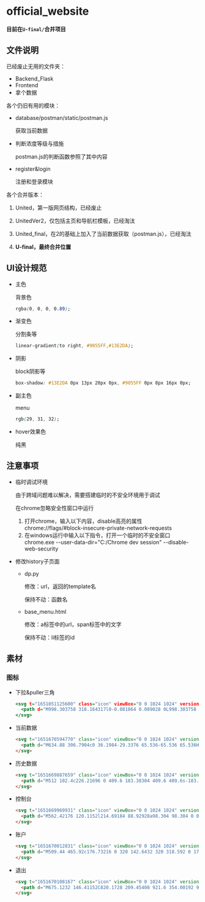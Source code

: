 # official_website

**目前在`U-final/`合并项目**



## 文件说明

已经废止无用的文件夹：

- Backend_Flask
- Frontend
- 拿个数据

各个仍旧有用的模块：

- database/postman/static/postman.js

  获取当前数据

- 判断浓度等级与措施

  postman.js的判断函数参照了其中内容

- register&login

  注册和登录模块

各个合并版本：

1. United，第一版网页结构，已经废止

2. UnitedVer2，仅包括主页和导航栏模板，已经淘汰

3. United_final，在2的基础上加入了当前数据获取（postman.js），已经淘汰

4. **U-final，最终合并位置**



## UI设计规范

- 主色

  背景色

  ```css
  rgba(0, 0, 0, 0.89);
  ```

- 渐变色

  分割条等

  ```css
  linear-gradient(to right, #9055FF,#13E2DA);
  ```

- 阴影

  block阴影等

  ```css
  box-shadow: #13E2DA 0px 13px 20px 0px, #9055FF 0px 8px 16px 0px;
  ```

- 副主色

  menu

  ```css
  rgb(29, 31, 32);
  ```

- hover效果色

  纯黑



## 注意事项

- 临时调试环境

   由于跨域问题难以解决，需要搭建临时的不安全环境用于调试

   在chrome忽略安全性窗口中运行

   1. 打开chrome，输入以下内容，disable高亮的属性
        chrome://flags/#block-insecure-private-network-requests
   2. 在windows运行中输入以下指令，打开一个临时的不安全窗口
        chrome.exe --user-data-dir="C:/Chrome dev session" --disable-web-security
   
- 修改history子页面

   - dp.py

     修改：url，返回的template名

     保持不动：函数名

   - base_menu.html

     修改：a标签中的url，span标签中的文字

     保持不动：li标签的id



## 素材

### 图标

- 下拉&puller三角

  ```htm
  <svg t="1651051125600" class="icon" viewBox="0 0 1024 1024" version="1.1" xmlns="http://www.w3.org/2000/svg" p-id="1914" width="20" height="20">
  	<path d="M998.303758 318.164317l0-0.081864 0.089028 0L998.303758 318.164317zM103.918791 385.951189l0-67.868737 87.87335 0 322.642305 298.143331L837.068564 318.082452l86.710874 0 0 68.957535L514.433422 765.28261 103.918791 385.951189z" p-id="1915"></path>
  </svg>
  ```

- 当前数据

  ```html
  <svg t="1651670594770" class="icon" viewBox="0 0 1024 1024" version="1.1" xmlns="http://www.w3.org/2000/svg" p-id="3326" width="20" height="20">
  	<path d="M634.88 306.7904c0 36.1984-29.3376 65.536-65.536 65.536H208.896c-36.1984 0-65.536-29.3376-65.536-65.536V224.256C143.36 188.0576 172.6976 158.72 208.896 158.72h360.448c36.1984 0 65.536 29.3376 65.536 65.536v82.5344z m81.92 492.9536c0 36.1984-29.3376 65.536-65.536 65.536H208.896c-36.1984 0-65.536-29.3376-65.536-65.536v-82.5344c0-36.1984 29.3376-65.536 65.536-65.536h442.368c36.1984 0 65.536 29.3376 65.536 65.536v82.5344z m163.84-246.4768c0 36.1984-29.3376 65.536-65.536 65.536H208.896c-36.1984 0-65.536-29.3376-65.536-65.536V470.7328c0-36.1984 29.3376-65.536 65.536-65.536h606.208c36.1984 0 65.536 29.3376 65.536 65.536v82.5344z" fill="#2c2c2c" p-id="3327"></path>
  </svg>
  ```

- 历史数据

  ```html
  <svg t="1651669887659" class="icon" viewBox="0 0 1024 1024" version="1.1" xmlns="http://www.w3.org/2000/svg" p-id="1452" width="20" height="20">
  	<path d="M512 102.4c226.21696 0 409.6 183.38304 409.6 409.6s-183.38304 409.6-409.6 409.6-409.6-183.38304-409.6-409.6 183.38304-409.6 409.6-409.6z m4.096 114.688h-8.192a36.864 36.864 0 0 0-36.864 36.864v253.952c0 11.27424 5.05856 21.36576 13.0304 28.12416 1.4336 3.93216 3.56352 7.68 6.40512 11.07456l163.23584 194.53952a36.864 36.864 0 0 0 51.93728 4.54144l6.27712-5.26336a36.864 36.864 0 0 0 4.54144-51.93728l-163.23584-194.5344a38.3488 38.3488 0 0 0-0.26624-0.31232L552.96 253.952a36.864 36.864 0 0 0-36.864-36.864z" fill="#2c2c2c" p-id="1453"></path>
  </svg>
  ```

- 控制台

  ```html
  <svg t="1651669969931" class="icon" viewBox="0 0 1024 1024" version="1.1" xmlns="http://www.w3.org/2000/svg" p-id="1662" width="20" height="20">
  	<path d="M562.42176 120.1152l214.69184 88.92928a98.304 98.304 0 0 1 53.20192 53.1968l88.9344 214.69696a98.304 98.304 0 0 1 0 75.24352l-88.9344 214.69184a98.304 98.304 0 0 1-53.1968 53.20192l-214.69696 88.9344a98.304 98.304 0 0 1-75.24352 0L272.4864 820.0704a98.304 98.304 0 0 1-53.20192-53.1968l-88.9344-214.69696a98.304 98.304 0 0 1 0-75.24352L219.2896 262.2464a98.304 98.304 0 0 1 53.1968-53.20192l214.69696-88.9344a98.304 98.304 0 0 1 75.24352 0zM524.8 350.55104c-90.58304 0-164.00896 73.42592-164.00896 164.00896s73.42592 164.00896 164.00896 164.00896 164.00896-73.42592 164.00896-164.00896-73.42592-164.00896-164.00896-164.00896z" fill="#2c2c2c" p-id="1663"></path>
  </svg>
  ```

- 账户

  ```html
  <svg t="1651670012831" class="icon" viewBox="0 0 1024 1024" version="1.1" xmlns="http://www.w3.org/2000/svg" p-id="1872" width="20" height="20">
  	<path d="M509.44 465.92c176.73216 0 320 142.6432 320 318.592 0 175.95904-640 175.95904-640 0C189.44 608.5632 332.70784 465.92 509.44 465.92z m-4.10112-368.64c101.95968 0 184.61184 82.52416 184.61184 184.32S607.29856 465.92 505.344 465.92 320.7168 383.39584 320.7168 281.6s82.65728-184.32 184.61696-184.32z m-46.72512 241.52064a13.4656 13.4656 0 0 0-19.08224 0.02048 13.55776 13.55776 0 0 0 0.0256 19.13856c45.63456 45.64992 94.4128 45.64992 139.79648-0.03072a13.55776 13.55776 0 0 0-0.03584-19.13344 13.4656 13.4656 0 0 0-19.08224 0.03584c-34.8416 35.072-66.52928 35.072-101.62176-0.03072z" fill="#2c2c2c" p-id="1873"></path>
  </svg>
  ```

- 退出

  ```html
  <svg t="1651670108167" class="icon" viewBox="0 0 1024 1024" version="1.1" xmlns="http://www.w3.org/2000/svg" p-id="3116" width="20" height="20">
  	<path d="M675.1232 146.41152C820.1728 209.45408 921.6 354.00192 921.6 522.24c0 226.21696-183.38304 409.6-409.6 409.6s-409.6-183.38304-409.6-409.6c0-168.23808 101.4272-312.78592 246.4768-375.82848a165.1712 165.1712 0 0 0-0.67072 11.50464L348.16 161.792V440.32c0 90.48576 73.35424 163.84 163.84 163.84 89.57952 0 162.37056-71.89504 163.81952-161.1264L675.84 440.32V161.792c0-4.52608-0.18432-9.00608-0.54272-13.43488l-0.16896-1.9456zM512 71.68c67.8656 0 122.88 55.0144 122.88 122.88v245.76c0 67.8656-55.0144 122.88-122.88 122.88S389.12 508.1856 389.12 440.32V194.56c0-67.8656 55.0144-122.88 122.88-122.88z" fill="#2c2c2c" p-id="3117"></path>
  </svg>
  ```

  
